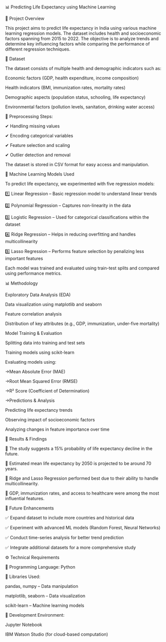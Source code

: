 📊 Predicting Life Expectancy using Machine Learning

📌 Project Overview

This project aims to predict life expectancy in India using various machine learning regression models. The dataset includes health and socioeconomic factors spanning from 2015 to 2022. The objective is to analyze trends and determine key influencing factors while comparing the performance of different regression techniques.

📂 Dataset

The dataset consists of multiple health and demographic indicators such as:

Economic factors (GDP, health expenditure, income composition)

Health indicators (BMI, immunization rates, mortality rates)

Demographic aspects (population status, schooling, life expectancy)

Environmental factors (pollution levels, sanitation, drinking water access)

📌 Preprocessing Steps:

✔ Handling missing values

✔ Encoding categorical variables

✔ Feature selection and scaling

✔ Outlier detection and removal

The dataset is stored in CSV format for easy access and manipulation.

🔬 Machine Learning Models Used

To predict life expectancy, we experimented with five regression models:

1️⃣ Linear Regression – Basic regression model to understand linear trends

2️⃣ Polynomial Regression – Captures non-linearity in the data

3️⃣ Logistic Regression – Used for categorical classifications within the dataset

4️⃣ Ridge Regression – Helps in reducing overfitting and handles multicollinearity

5️⃣ Lasso Regression – Performs feature selection by penalizing less important features

Each model was trained and evaluated using train-test splits and compared using performance metrics.

📊 Methodology

Exploratory Data Analysis (EDA)

Data visualization using matplotlib and seaborn

Feature correlation analysis

Distribution of key attributes (e.g., GDP, immunization, under-five mortality)

Model Training & Evaluation

Splitting data into training and test sets

Training models using scikit-learn

Evaluating models using:

->Mean Absolute Error (MAE)

->Root Mean Squared Error (RMSE)

->R² Score (Coefficient of Determination)

->Predictions & Analysis

Predicting life expectancy trends

Observing impact of socioeconomic factors

Analyzing changes in feature importance over time

🚀 Results & Findings

🔹 The study suggests a 15% probability of life expectancy decline in the future.

🔹 Estimated mean life expectancy by 2050 is projected to be around 70 years.

🔹 Ridge and Lasso Regression performed best due to their ability to handle multicollinearity.

🔹 GDP, immunization rates, and access to healthcare were among the most influential features.

🔮 Future Enhancements

✅ Expand dataset to include more countries and historical data

✅ Experiment with advanced ML models (Random Forest, Neural Networks)

✅ Conduct time-series analysis for better trend prediction

✅ Integrate additional datasets for a more comprehensive study

⚙ Technical Requirements

🔹 Programming Language: Python

🔹 Libraries Used:

pandas, numpy – Data manipulation

matplotlib, seaborn – Data visualization

scikit-learn – Machine learning models

🔹 Development Environment:

Jupyter Notebook

IBM Watson Studio (for cloud-based computation)

